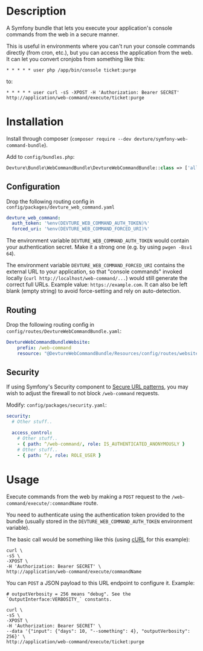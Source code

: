 # Description

A Symfony bundle that lets you execute your application's console commands from the web in a secure manner.

This is useful in environments where you can't run your console commands directly (from cron, etc.), but you can access the application from the web.
It can let you convert cronjobs from something like this:

```
* * * * * user php /app/bin/console ticket:purge
```

to:

```
* * * * * user curl -sS -XPOST -H 'Authorization: Bearer SECRET' http://application/web-command/execute/ticket:purge
```


# Installation

Install through composer (`composer require --dev devture/symfony-web-command-bundle`).

Add to `config/bundles.php`:

```php
Devture\Bundle\WebCommandBundle\DevtureWebCommandBundle::class => ['all' => true],
```


## Configuration

Drop the following routing config in `config/packages/devture_web_command.yaml`

```yaml
devture_web_command:
  auth_token: '%env(DEVTURE_WEB_COMMAND_AUTH_TOKEN)%'
  forced_uri: '%env(DEVTURE_WEB_COMMAND_FORCED_URI)%'
```

The environment variable `DEVTURE_WEB_COMMAND_AUTH_TOKEN` would contain your authentication secret.
Make it a strong one (e.g. by using `pwgen -Bsv1 64`).

The environment variable `DEVTURE_WEB_COMMAND_FORCED_URI` contains the external URL to your application, so that "console commands" invoked locally (`curl http://localhost/web-command/...`) would still generate the correct full URLs. Example value: `https://example.com`. It can also be left blank (empty string) to avoid force-setting and rely on auto-detection.


## Routing

Drop the following routing config in `config/routes/DevtureWebCommandBundle.yaml`:

```yaml
DevtureWebCommandBundleWebsite:
    prefix: /web-command
    resource: "@DevtureWebCommandBundle/Resources/config/routes/website.yaml"
```


## Security

If using Symfony's Security component to [Secure URL patterns](https://symfony.com/doc/current/security.html#securing-url-patterns-access-control), you may wish to adjust the firewall to not block `/web-command` requests.

Modify: `config/packages/security.yaml`:

```yaml
security:
  # Other stuff..

  access_control:
    # Other stuff..
    - { path: ^/web-command/, role: IS_AUTHENTICATED_ANONYMOUSLY }
    # Other stuff..
    - { path: ^/, role: ROLE_USER }
```


# Usage

Execute commands from the web by making a `POST` request to the `/web-command/execute/:commandName` route.

You need to authenticate using the authentication token provided to the bundle (usually stored in the `DEVTURE_WEB_COMMAND_AUTH_TOKEN` environment variable).

The basic call would be something like this (using [cURL](https://curl.haxx.se/) for this example):

```
curl \
-sS \
-XPOST \
-H 'Authorization: Bearer SECRET' \
http://application/web-command/execute/commandName
```

You can `POST` a JSON payload to this URL endpoint to configure it. Example:

```
# outputVerbosity = 256 means "debug". See the `OutputInterface:VERBOSITY_` constants.

curl \
-sS \
-XPOST \
-H 'Authorization: Bearer SECRET' \
--data '{"input": {"days": 10, "--something": 4}, "outputVerbosity": 256}' \
http://application/web-command/execute/ticket:purge
```
